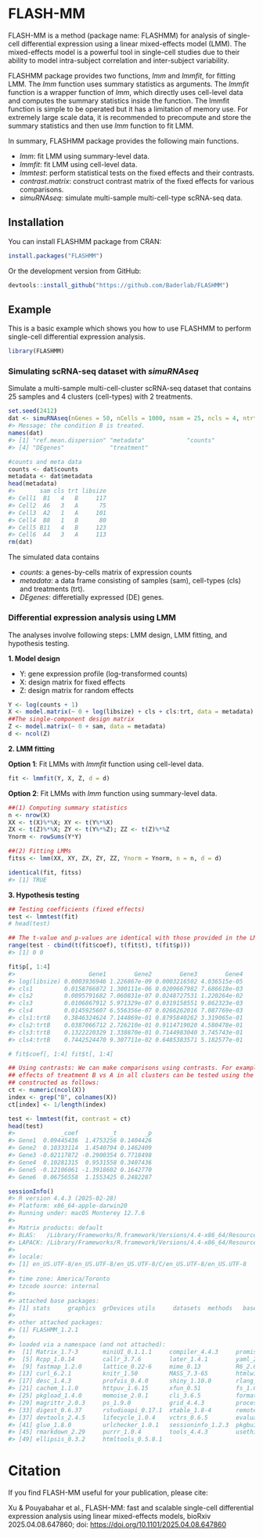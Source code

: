
<!-- README.md is generated from README.Rmd. Please edit that file -->

# FLASH-MM

<!-- badges: start -->
<!-- badges: end -->

FLASH-MM is a method (package name: FLASHMM) for analysis of single-cell
differential expression using a linear mixed-effects model (LMM). The
mixed-effects model is a powerful tool in single-cell studies due to
their ability to model intra-subject correlation and inter-subject
variability.

FLASHMM package provides two functions, *lmm* and *lmmfit*, for fitting
LMM. The *lmm* function uses summary statistics as arguments. The
*lmmfit* function is a wrapper function of *lmm*, which directly uses
cell-level data and computes the summary statistics inside the function.
The lmmfit function is simple to be operated but it has a limitation of
memory use. For extremely large scale data, it is recommended to
precompute and store the summary statistics and then use *lmm* function
to fit LMM.

In summary, FLASHMM package provides the following main functions.

- *lmm*: fit LMM using summary-level data.
- *lmmfit*: fit LMM using cell-level data.
- *lmmtest*: perform statistical tests on the fixed effects and their
  contrasts.
- *contrast.matrix*: construct contrast matrix of the fixed effects for
  various comparisons.
- *simuRNAseq*: simulate multi-sample multi-cell-type scRNA-seq data.

## Installation

You can install FLASHMM package from CRAN:

``` r
install.packages("FLASHMM")
```

Or the development version from GitHub:

``` r
devtools::install_github("https://github.com/Baderlab/FLASHMM")
```

## Example

This is a basic example which shows you how to use FLASHMM to perform
single-cell differential expression analysis.

``` r
library(FLASHMM)
```

### Simulating scRNA-seq dataset with *simuRNAseq*

Simulate a multi-sample multi-cell-cluster scRNA-seq dataset that
contains 25 samples and 4 clusters (cell-types) with 2 treatments.

``` r
set.seed(2412)
dat <- simuRNAseq(nGenes = 50, nCells = 1000, nsam = 25, ncls = 4, ntrt = 2, nDEgenes = 6)
#> Message: the condition B is treated.
names(dat)
#> [1] "ref.mean.dispersion" "metadata"            "counts"             
#> [4] "DEgenes"             "treatment"

#counts and meta data
counts <- dat$counts
metadata <- dat$metadata
head(metadata)
#>       sam cls trt libsize
#> Cell1  B1   4   B     117
#> Cell2  A6   3   A      75
#> Cell3  A2   1   A     101
#> Cell4  B8   1   B      80
#> Cell5 B11   4   B     123
#> Cell6  A4   3   A     113
rm(dat)
```

The simulated data contains

- *counts*: a genes-by-cells matrix of expression counts
- *metadata*: a data frame consisting of samples (sam), cell-types (cls)
  and treatments (trt).
- *DEgenes*: differetially expressed (DE) genes.

### Differential expression analysis using LMM

The analyses involve following steps: LMM design, LMM fitting, and
hypothesis testing.

**1. Model design**

- Y: gene expression profile (log-transformed counts)
- X: design matrix for fixed effects
- Z: design matrix for random effects

``` r
Y <- log(counts + 1) 
X <- model.matrix(~ 0 + log(libsize) + cls + cls:trt, data = metadata)
##The single-component design matrix
Z <- model.matrix(~ 0 + sam, data = metadata)
d <- ncol(Z) 
```

**2. LMM fitting**

**Option 1**: Fit LMMs with *lmmfit* function using cell-level data.

``` r
fit <- lmmfit(Y, X, Z, d = d)
```

**Option 2**: Fit LMMs with *lmm* function using summary-level data.

``` r
##(1) Computing summary statistics
n <- nrow(X)
XX <- t(X)%*%X; XY <- t(Y%*%X)
ZX <- t(Z)%*%X; ZY <- t(Y%*%Z); ZZ <- t(Z)%*%Z
Ynorm <- rowSums(Y*Y)

##(2) Fitting LMMs
fitss <- lmm(XX, XY, ZX, ZY, ZZ, Ynorm = Ynorm, n = n, d = d)

identical(fit, fitss)
#> [1] TRUE
```

**3. Hypothesis testing**

``` r
## Testing coefficients (fixed effects)
test <- lmmtest(fit)
# head(test)

## The t-value and p-values are identical with those provided in the LMM fit.
range(test - cbind(t(fit$coef), t(fit$t), t(fit$p)))
#> [1] 0 0

fit$p[, 1:4]
#>                     Gene1        Gene2        Gene3        Gene4
#> log(libsize) 0.0003936946 1.226867e-09 0.0003216502 4.036515e-05
#> cls1         0.0158766072 1.300111e-06 0.0209667982 7.686618e-03
#> cls2         0.0095791682 7.060831e-07 0.0248727531 1.220264e-02
#> cls3         0.0106867912 5.971329e-07 0.0319158551 9.862323e-03
#> cls4         0.0145925607 6.556356e-07 0.0266262016 7.087769e-03
#> cls1:trtB    0.3846324624 7.144869e-01 0.8795840262 3.319065e-01
#> cls2:trtB    0.0387066712 2.726210e-01 0.9114719020 4.580478e-01
#> cls3:trtB    0.1322220329 1.338870e-01 0.7144983040 3.745743e-01
#> cls4:trtB    0.7442524470 9.307711e-02 0.6485383571 5.182577e-01

# fit$coef[, 1:4] fit$t[, 1:4]

## Using contrasts: We can make comparisons using contrasts. For example, the
## effects of treatment B vs A in all clusters can be tested using the contrast
## constructed as follows:
ct <- numeric(ncol(X))
index <- grep("B", colnames(X))
ct[index] <- 1/length(index)

test <- lmmtest(fit, contrast = ct)
head(test)
#>             _coef         _t        _p
#> Gene1  0.09445436  1.4753256 0.1404426
#> Gene2  0.10333114  1.4540794 0.1462409
#> Gene3 -0.02117872 -0.2900354 0.7718498
#> Gene4  0.10281315  0.9531558 0.3407436
#> Gene5 -0.12106061 -1.3918602 0.1642770
#> Gene6  0.06756558  1.1553425 0.2482287
```

``` r
sessionInfo()
#> R version 4.4.3 (2025-02-28)
#> Platform: x86_64-apple-darwin20
#> Running under: macOS Monterey 12.7.6
#> 
#> Matrix products: default
#> BLAS:   /Library/Frameworks/R.framework/Versions/4.4-x86_64/Resources/lib/libRblas.0.dylib 
#> LAPACK: /Library/Frameworks/R.framework/Versions/4.4-x86_64/Resources/lib/libRlapack.dylib;  LAPACK version 3.12.0
#> 
#> locale:
#> [1] en_US.UTF-8/en_US.UTF-8/en_US.UTF-8/C/en_US.UTF-8/en_US.UTF-8
#> 
#> time zone: America/Toronto
#> tzcode source: internal
#> 
#> attached base packages:
#> [1] stats     graphics  grDevices utils     datasets  methods   base     
#> 
#> other attached packages:
#> [1] FLASHMM_1.2.1
#> 
#> loaded via a namespace (and not attached):
#>  [1] Matrix_1.7-3       miniUI_0.1.1.1     compiler_4.4.3     promises_1.3.2    
#>  [5] Rcpp_1.0.14        callr_3.7.6        later_1.4.1        yaml_2.3.10       
#>  [9] fastmap_1.2.0      lattice_0.22-6     mime_0.13          R6_2.6.1          
#> [13] curl_6.2.1         knitr_1.50         MASS_7.3-65        htmlwidgets_1.6.4 
#> [17] desc_1.4.3         profvis_0.4.0      shiny_1.10.0       rlang_1.1.6       
#> [21] cachem_1.1.0       httpuv_1.6.15      xfun_0.51          fs_1.6.5          
#> [25] pkgload_1.4.0      memoise_2.0.1      cli_3.6.5          formatR_1.14      
#> [29] magrittr_2.0.3     ps_1.9.0           grid_4.4.3         processx_3.8.6    
#> [33] digest_0.6.37      rstudioapi_0.17.1  xtable_1.8-4       remotes_2.5.0     
#> [37] devtools_2.4.5     lifecycle_1.0.4    vctrs_0.6.5        evaluate_1.0.3    
#> [41] glue_1.8.0         urlchecker_1.0.1   sessioninfo_1.2.3  pkgbuild_1.4.6    
#> [45] rmarkdown_2.29     purrr_1.0.4        tools_4.4.3        usethis_3.1.0.9000
#> [49] ellipsis_0.3.2     htmltools_0.5.8.1
```

# Citation

If you find FLASH-MM useful for your publication, please cite:

Xu & Pouyabahar et al., FLASH-MM: fast and scalable single-cell
differential expression analysis using linear mixed-effects models,
bioRxiv 2025.04.08.647860; doi:
<https://doi.org/10.1101/2025.04.08.647860>
